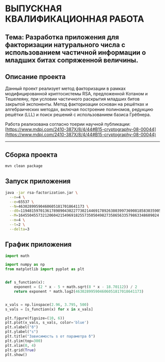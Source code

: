 # ВЫПУСКНАЯ КВАЛИФИКАЦИОННАЯ РАБОТА

## Тема: **Разработка приложения для факторизации натурального числа с использованием частичной информации о младших битах сопряженной величины.**

## Описание проекта

Данный проект реализует метод факторизации в рамках модифицированной криптосистемы RSA, предложенной Котаном и Тешелеяну, при условии частичного раскрытия младших битов закрытой экспоненты.
Метод факторизации основан на решётках и алгебраических методах, включая построение полиномов, редукцию решётки (LLL) и поиск решений с использованием базиса Грёбнера.

Работа реализована согласно тоерии научной публикации:  
[https://www.mdpi.com/2410-387X/8/4/44#B15-cryptography-08-00044](https://www.mdpi.com/2410-387X/8/4/44#B15-cryptography-08-00044)

---

## Сборка проекта

```bash
mvn clean package
```

## Запуск приложения

```bash
java -jar rsa-factorization.jar \
  --n=4 \
  --e=65537 \
  --N=463028995904606051817018641173 \
  --d0=1194815970136178989043022773021446917892638039973690818583035905 \
  --M=1645504557321206042154969182557350504982735865633579863348609024 \
  --m=4 \
  --t=2 \
  --delta=3
```

## График приложения

```python
import math

import numpy as np
from matplotlib import pyplot as plt


def s_function(x):
    exponent = (2 * x - 5 + math.sqrt(8 * x - 18.70112)) / 2
    return exponent * math.log2(463028995904606051817018641173)


x_vals = np.linspace(2.96, 3.795, 500)
s_vals = [s_function(x) for x in x_vals]

plt.figure(figsize=(10, 6))
plt.plot(x_vals, s_vals, color='blue')
plt.xlabel("δ")
plt.ylabel("s")
plt.title("Зависимость s от параметра δ")
plt.ylim(top=300)
plt.xlim(0, 4)
plt.grid(True)
plt.show()
```
